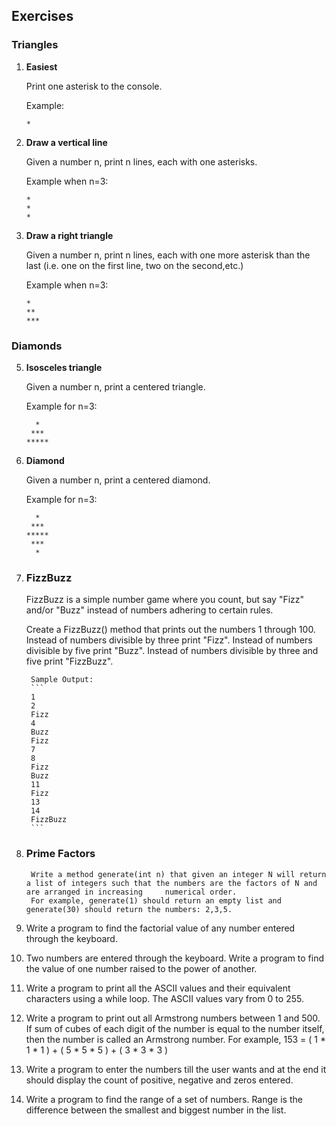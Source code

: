 
## Exercises
### Triangles

1. **Easiest**

    Print one asterisk to the console.

    Example:
    ```
    *
    ```
3. **Draw a vertical line**

    Given a number n, print n lines, each with one asterisks.
    
    Example when n=3:
    ```
    *
    *
    *
    ```

4. **Draw a right triangle**

    Given a number n, print n lines, each with one more asterisk than the last (i.e. one on the first line, two on the second,etc.) 
    
    Example when n=3:
    ```
    *
    **
    ***
    ```

### Diamonds

5. **Isosceles triangle**

    Given a number n, print a centered triangle. 
    
    Example for n=3:
    ```
      *
     ***
    *****
    ```

6. **Diamond**

    Given a number n, print a centered diamond. 
    
    Example for n=3:
    
    ```
      *
     ***
    *****
     ***
      *
    ```


7. ### FizzBuzz
    FizzBuzz is a simple number game where you count, but say "Fizz" and/or "Buzz" instead of numbers adhering to certain rules.

    Create a FizzBuzz() method that prints out the numbers 1 through 100.
    Instead of numbers divisible by three print "Fizz".
    Instead of numbers divisible by five print "Buzz".
    Instead of numbers divisible by three and five print "FizzBuzz".

        Sample Output:
        ```
        1
        2
        Fizz
        4
        Buzz
        Fizz
        7
        8
        Fizz
        Buzz
        11
        Fizz
        13
        14
        FizzBuzz
        ```

8. ### Prime Factors
        Write a method generate(int n) that given an integer N will return a list of integers such that the numbers are the factors of N and are arranged in increasing     numerical order.
        For example, generate(1) should return an empty list and generate(30) should return the numbers: 2,3,5.


9. Write a program to find the factorial value of any number entered through the keyboard.

10. Two numbers are entered through the keyboard. Write a program to find the value of one number raised to the power of another.

11. Write a program to print all the ASCII values and their equivalent characters using a while loop. The ASCII values vary from 0 to 255.

12. Write a program to print out all Armstrong numbers between 1 and 500. If sum of cubes of each digit of the number is equal to the number itself, then the number is called      an Armstrong number. For example, 153 = ( 1 * 1 * 1 ) + ( 5 * 5 * 5 ) + ( 3 * 3 * 3 )

13. Write a program to enter the numbers till the user wants and at the end it should display the count of positive, negative and zeros entered.

14. Write a program to find the range of a set of numbers. Range is the difference between the smallest and biggest number in the list.


